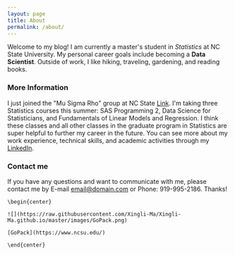 ```yaml
---
layout: page
title: About
permalink: /about/
---
```


Welcome to my blog! I am currently a master's student in _Statistics_ at NC State University. My personal career goals include becoming a **Data Scientist**. 
Outside of work, I like hiking, traveling, gardening, and reading books. 

### More Information

I just joined the "Mu Sigma Rho" group at NC State [Link](https://www.stat.purdue.edu/msr/). I'm taking three Statistics courses this summer: SAS Programming 2, Data Science for Statisticians, and Fundamentals of Linear Models and Regression. I think these classes and all other classes in the graduate program in Statistics are super helpful to further my career in the future. You can see more about my work experience, technical skills, and academic activities through my [LinkedIn](https://www.linkedin.com/in/xingli-ma-712b20112/). 

### Contact me

If you have any questions and want to communicate with me, please contact me by E-mail [email@domain.com](xma10@ncsu.edu) or Phone: 919-995-2186. Thanks!

  ```{r}
  \begin{center}  
  
  ![](https://raw.githubusercontent.com/Xingli-Ma/Xingli-Ma.github.io/master/images/GoPack.png)  
  
  [GoPack](https://www.ncsu.edu/)  

\end{center} 
```
